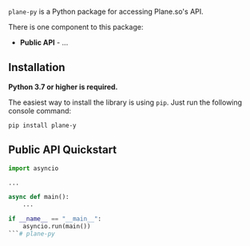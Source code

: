 ```plane-py``` is a Python package for accessing Plane.so's API.

There is one component to this package:

- **Public API** - ...

## Installation
**Python 3.7 or higher is required.**

The easiest way to install the library is using `pip`. Just run the following console command:

```
pip install plane-y
```

## **Public API Quickstart**
```py
import asyncio

...

async def main():
    ...

if __name__ == "__main__":
    asyncio.run(main())
```#   p l a n e - p y 
 
 
